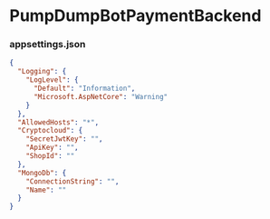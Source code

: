 # PumpDumpBotPaymentBackend

### appsettings.json
```Json
{
  "Logging": {
    "LogLevel": {
      "Default": "Information",
      "Microsoft.AspNetCore": "Warning"
    }
  },
  "AllowedHosts": "*",
  "Cryptocloud": {
    "SecretJwtKey": "",
    "ApiKey": "",
    "ShopId": ""
  },
  "MongoDb": {
    "ConnectionString": "",
    "Name": ""
  }
}
```
